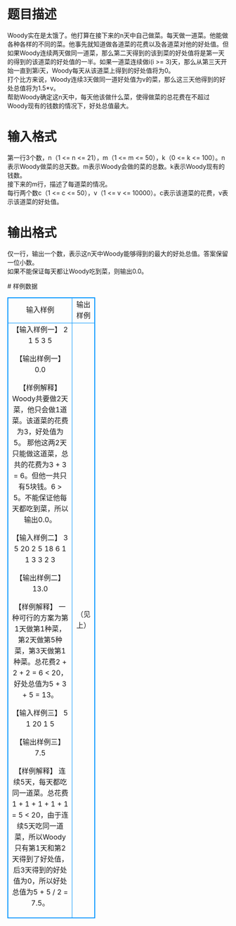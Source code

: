 # 

 
 # 题目描述 
<p>
Woody实在是太饿了。他打算在接下来的n天中自己做菜。每天做一道菜。他能做各种各样的不同的菜。他事先就知道做各道菜的花费以及各道菜对他的好处值。但如果Woody连续两天做同一道菜，那么第二天得到的该到菜的好处值将是第一天的得到的该道菜的好处值的一半。如果一道菜连续做i(i >= 3)天，那么从第三天开始一直到第i天，Woody每天从该道菜上得到的好处值将为0。<br>打个比方来说，Woody连续3天做同一道好处值为v的菜，那么这三天他得到的好处总值将为1.5*v。<br>帮助Woody确定这n天中，每天他该做什么菜，使得做菜的总花费在不超过Woody现有的钱数的情况下，好处总值最大。<br></p> 

 
 # 输入格式 
<p>
第一行3个数，n（1 <= n <= 21），m（1 <= m <= 50），k（0 <= k <= 100）。n表示Woody做菜的总天数。m表示Woody会做的菜的总数。k表示Woody现有的钱数。<br>接下来的m行，描述了每道菜的情况。<br>每行两个数c（1 <= c <= 50），v（1 <= v <= 10000）。c表示该道菜的花费，v表示该道菜的好处值。<br></p> 

 
 # 输出格式 
<p>
仅一行，输出一个数，表示这n天中Woody能够得到的最大的好处总值。答案保留一位小数。<br>如果不能保证每天都让Woody吃到菜，则输出0.0。<br></p> 
# 样例数据
<style>
        table,table tr th, table tr td { border:1px solid #0094ff; }
        table { width: 200px; min-height: 25px; line-height: 25px; text-align: center; border-collapse: collapse;}   
    </style>
<table>
	<tr>
		<td>输入样例</td>
		<td>输出样例</td>
	</tr>
<tr><td>【输入样例一】
2 1 5
3 5

【输出样例一】
0.0

【样例解释】
Woody共要做2天菜，他只会做1道菜。该道菜的花费为3，好处值为5。
那他这两2天只能做这道菜，总共的花费为3 + 3 = 6。但他一共只有5块钱。6 > 5。不能保证他每天都吃到菜，所以输出0.0。


【输入样例二】
3 5 20
2 5
18 6
1 1
3 3
2 3

【输出样例二】
13.0

【样例解释】
一种可行的方案为第1天做第1种菜，第2天做第5种菜，第3天做第1种菜。总花费2 + 2 + 2 = 6 < 20，好处总值为5 + 3 + 5 = 13。


【输入样例三】
5 1 20
1 5

【输出样例三】
7.5

【样例解释】
连续5天，每天都吃同一道菜。总花费1 + 1 + 1 + 1 + 1 = 5 < 20，由于连续5天吃同一道菜，所以Woody只有第1天和第2天得到了好处值，后3天得到的好处值为0，所以好处总值为5 + 5 / 2 = 7.5。

</td><td>（见上）	</td></tr></table>
